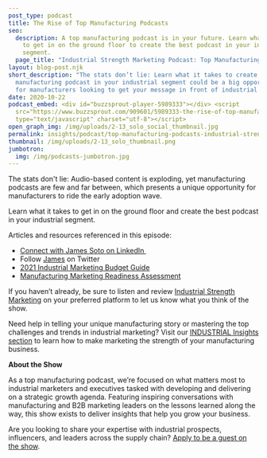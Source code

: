 ```yaml
---
post_type: podcast
title: The Rise of Top Manufacturing Podcasts
seo:
  description: A top manufacturing podcast is in your future. Learn what it takes
    to get in on the ground floor to create the best podcast in your industrial
    segment.
  page_title: "Industrial Strength Marketing Podcast: Top Manufacturing Podcasts"
layout: blog-post.njk
short_description: "The stats don’t lie: Learn what it takes to create the best
  manufacturing podcast in your industrial segment could be a big opportunity
  for manufacturers looking to get your message in front of industrial buyers."
date: 2020-10-22
podcast_embed: <div id="buzzsprout-player-5989333"></div> <script
  src="https://www.buzzsprout.com/909601/5989333-the-rise-of-top-manufacturing-podcasts.js?container_id=buzzsprout-player-5989333&player=small"
  type="text/javascript" charset="utf-8"></script>
open_graph_img: /img/uploads/2-13_solo_social_thumbnail.jpg
permalink: insights/podcast/top-manufacturing-podcasts-industrial-strength-marketing
thumbnail: /img/uploads/2-13_solo_thumbnail.png
jumbotron:
  img: /img/podcasts-jumbotron.jpg
---
```

The stats don't lie: Audio-based content is exploding, yet manufacturing podcasts are few and far between, which presents a unique opportunity for manufacturers to ride the early adoption wave.

Learn what it takes to get in on the ground floor and create the best podcast in your industrial segment.

Articles and resources referenced in this episode:

* [Connect with James Soto on LinkedIn ](https://www.linkedin.com/in/jamessoto)
* Follow [James](https://www.twitter.com/jamessotoism) on Twitter
* [2021 Industrial Marketing Budget Guide](/industrial-marketing-budget-guide/)
* [Manufacturing Marketing Readiness Assessment](https://thrive.weareindustrial.com/)

If you haven’t already, be sure to listen and review [Industrial Strength Marketing](https://podcasts.apple.com/us/podcast/industrial-strength-marketing/id1525972127) on your preferred platform to let us know what you think of the show.

Need help in telling your unique manufacturing story or mastering the top challenges and trends in industrial marketing? Visit our [INDUSTRIAL Insights section](https://industrialstrengthmarketing.com/insights/) to learn how to make marketing the strength of your manufacturing business.

**About the Show**

As a top manufacturing podcast, we’re focused on what matters most to industrial marketers and executives tasked with developing and delivering on a strategic growth agenda. Featuring inspiring conversations with manufacturing and B2B marketing leaders on the lessons learned along the way, this show exists to deliver insights that help you grow your business.

Are you looking to share your expertise with industrial prospects, influencers, and leaders across the supply chain? [Apply to be a guest on the show](https://industrialstrengthmarketing.com/insights/guest-request/).